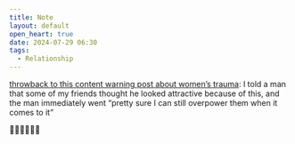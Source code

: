 ```yaml
---
title: Note
layout: default
open_heart: true
date: 2024-07-29 06:30
tags:
  - Relationship
---
```


[throwback to this content warning post about women’s trauma](https://muan.co/notes/2024-06-10-mm): I told a man that some of my friends thought he looked attractive because of this, and the man immediately went “pretty sure I can still overpower them when it comes to it” 

🚩🚩🚩🚩🚩🚩
